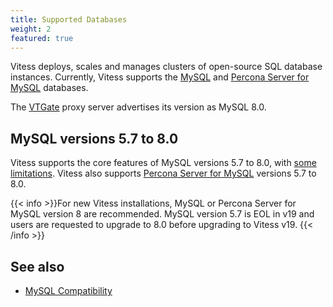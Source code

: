 ```yaml
---
title: Supported Databases  
weight: 2
featured: true
---
```


Vitess deploys, scales and manages clusters of open-source SQL database instances. Currently, Vitess supports the [MySQL](https://www.mysql.com/) and [Percona Server for MySQL](https://www.percona.com/software/mysql-database/percona-server) databases.

The [VTGate](../../concepts/vtgate/) proxy server advertises its version as MySQL 8.0.

## MySQL versions 5.7 to 8.0

Vitess supports the core features of MySQL versions 5.7 to 8.0, with [some limitations](../../reference/compatibility/mysql-compatibility/). Vitess also supports [Percona Server for MySQL](https://www.percona.com/software/mysql-database/percona-server) versions 5.7 to 8.0.

{{< info >}}For new Vitess installations, MySQL or Percona Server for MySQL version 8 are recommended. MySQL version 5.7 is EOL in v19 and users are requested to upgrade to 8.0 before upgrading to Vitess v19. {{< /info >}}

## See also

+ [MySQL Compatibility](../../reference/compatibility/mysql-compatibility/)
